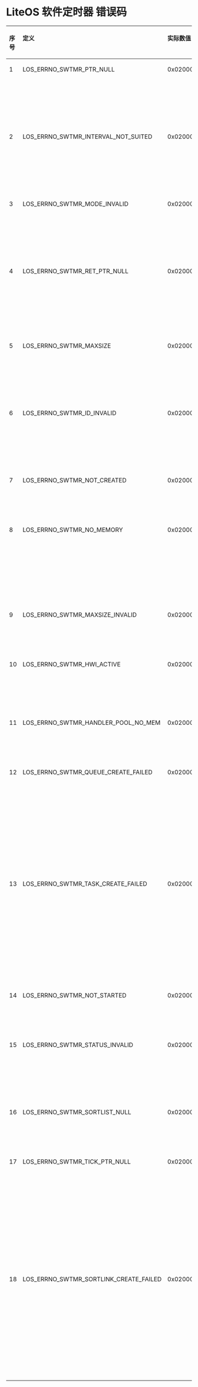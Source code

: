 # LiteOS 软件定时器 错误码
<table>
	<thead align="left"><tr id="row2267197395642"><th class="cellrowborder" id="mcps1.1.6.1.1" width="5.34%" valign="top"><p id="p1908783195642"><a name="p1908783195642"></a><a name="p1908783195642"></a>序号</p>
</th>
<th class="cellrowborder" id="mcps1.1.6.1.2" width="24.82%" valign="top"><p id="p261046995642"><a name="p261046995642"></a><a name="p261046995642"></a>定义</p>
</th>
<th class="cellrowborder" id="mcps1.1.6.1.3" width="13.3%" valign="top"><p id="p1012144095642"><a name="p1012144095642"></a><a name="p1012144095642"></a>实际数值</p>
</th>
<th class="cellrowborder" id="mcps1.1.6.1.4" width="27.01%" valign="top"><p id="p1453028795642"><a name="p1453028795642"></a><a name="p1453028795642"></a>描述</p>
</th>
<th class="cellrowborder" id="mcps1.1.6.1.5" width="29.53%" valign="top"><p id="p2753561710026"><a name="p2753561710026"></a><a name="p2753561710026"></a>参考解决方案</p>
</th>
</tr>
</thead>
<tbody><tr id="row6366372295642"><td class="cellrowborder" headers="mcps1.1.6.1.1 " width="5.34%" valign="top"><p id="p5648782795642"><a name="p5648782795642"></a><a name="p5648782795642"></a>1</p>
</td>
<td class="cellrowborder" headers="mcps1.1.6.1.2 " width="24.82%" valign="top"><p id="p1211123695642"><a name="p1211123695642"></a><a name="p1211123695642"></a>LOS_ERRNO_SWTMR_PTR_NULL</p>
</td>
<td class="cellrowborder" headers="mcps1.1.6.1.3 " width="13.3%" valign="top"><p id="p4148605495642"><a name="p4148605495642"></a><a name="p4148605495642"></a>0x02000300</p>
</td>
<td class="cellrowborder" headers="mcps1.1.6.1.4 " width="27.01%" valign="top"><p id="p492720095642"><a name="p492720095642"></a><a name="p492720095642"></a>软件定时器回调函数为空</p>
</td>
<td class="cellrowborder" headers="mcps1.1.6.1.5 " width="29.53%" valign="top"><p id="p1579250110026"><a name="p1579250110026"></a><a name="p1579250110026"></a>定义软件定时器回调函数</p>
</td>
</tr>
<tr id="row4434480695642"><td class="cellrowborder" headers="mcps1.1.6.1.1 " width="5.34%" valign="top"><p id="p3515954495642"><a name="p3515954495642"></a><a name="p3515954495642"></a>2</p>
</td>
<td class="cellrowborder" headers="mcps1.1.6.1.2 " width="24.82%" valign="top"><p id="p2935083995642"><a name="p2935083995642"></a><a name="p2935083995642"></a>LOS_ERRNO_SWTMR_INTERVAL_NOT_SUITED</p>
</td>
<td class="cellrowborder" headers="mcps1.1.6.1.3 " width="13.3%" valign="top"><p id="p2860775495642"><a name="p2860775495642"></a><a name="p2860775495642"></a>0x02000301</p>
</td>
<td class="cellrowborder" headers="mcps1.1.6.1.4 " width="27.01%" valign="top"><p id="p3552674695642"><a name="p3552674695642"></a><a name="p3552674695642"></a>软件定时器的定时时长为0</p>
</td>
<td class="cellrowborder" headers="mcps1.1.6.1.5 " width="29.53%" valign="top"><p id="p412423410026"><a name="p412423410026"></a><a name="p412423410026"></a>重新定义定时器的定时时长</p>
</td>
</tr>
<tr id="row5130526095642"><td class="cellrowborder" headers="mcps1.1.6.1.1 " width="5.34%" valign="top"><p id="p6208537795642"><a name="p6208537795642"></a><a name="p6208537795642"></a>3</p>
</td>
<td class="cellrowborder" headers="mcps1.1.6.1.2 " width="24.82%" valign="top"><p id="p14395618185923"><a name="p14395618185923"></a><a name="p14395618185923"></a>LOS_ERRNO_SWTMR_MODE_INVALID</p>
</td>
<td class="cellrowborder" headers="mcps1.1.6.1.3 " width="13.3%" valign="top"><p id="p5846730195642"><a name="p5846730195642"></a><a name="p5846730195642"></a>0x02000302</p>
</td>
<td class="cellrowborder" headers="mcps1.1.6.1.4 " width="27.01%" valign="top"><p id="p3823098095642"><a name="p3823098095642"></a><a name="p3823098095642"></a>不正确的软件定时器模式</p>
</td>
<td class="cellrowborder" headers="mcps1.1.6.1.5 " width="29.53%" valign="top"><p id="p6562756010026"><a name="p6562756010026"></a><a name="p6562756010026"></a>确认软件定时器模式，范围为[0,2]</p>
</td>
</tr>
<tr id="row853450895642"><td class="cellrowborder" headers="mcps1.1.6.1.1 " width="5.34%" valign="top"><p id="p2020651095642"><a name="p2020651095642"></a><a name="p2020651095642"></a>4</p>
</td>
<td class="cellrowborder" headers="mcps1.1.6.1.2 " width="24.82%" valign="top"><p id="p2611462995642"><a name="p2611462995642"></a><a name="p2611462995642"></a>LOS_ERRNO_SWTMR_RET_PTR_NULL</p>
</td>
<td class="cellrowborder" headers="mcps1.1.6.1.3 " width="13.3%" valign="top"><p id="p3491023395642"><a name="p3491023395642"></a><a name="p3491023395642"></a>0x02000303</p>
</td>
<td class="cellrowborder" headers="mcps1.1.6.1.4 " width="27.01%" valign="top"><p id="p915662595642"><a name="p915662595642"></a><a name="p915662595642"></a>入参的软件定时器ID指针为NULL</p>
</td>
<td class="cellrowborder" headers="mcps1.1.6.1.5 " width="29.53%" valign="top"><p id="p1423211810026"><a name="p1423211810026"></a><a name="p1423211810026"></a>定义ID变量，传入有效指针</p>
</td>
</tr>
<tr id="row1530076695642"><td class="cellrowborder" headers="mcps1.1.6.1.1 " width="5.34%" valign="top"><p id="p3140256895642"><a name="p3140256895642"></a><a name="p3140256895642"></a>5</p>
</td>
<td class="cellrowborder" headers="mcps1.1.6.1.2 " width="24.82%" valign="top"><p id="p6058010795642"><a name="p6058010795642"></a><a name="p6058010795642"></a>LOS_ERRNO_SWTMR_MAXSIZE</p>
</td>
<td class="cellrowborder" headers="mcps1.1.6.1.3 " width="13.3%" valign="top"><p id="p804161495642"><a name="p804161495642"></a><a name="p804161495642"></a>0x02000304</p>
</td>
<td class="cellrowborder" headers="mcps1.1.6.1.4 " width="27.01%" valign="top"><p id="p4739096995642"><a name="p4739096995642"></a><a name="p4739096995642"></a>软件定时器个数超过最大值</p>
</td>
<td class="cellrowborder" headers="mcps1.1.6.1.5 " width="29.53%" valign="top"><p id="p1195087610026"><a name="p1195087610026"></a><a name="p1195087610026"></a>重新设置软件定时器最大个数，或者等待一个软件定时器释放资源</p>
</td>
</tr>
<tr id="row2386554195642"><td class="cellrowborder" headers="mcps1.1.6.1.1 " width="5.34%" valign="top"><p id="p5406070595642"><a name="p5406070595642"></a><a name="p5406070595642"></a>6</p>
</td>
<td class="cellrowborder" headers="mcps1.1.6.1.2 " width="24.82%" valign="top"><p id="p1684095295642"><a name="p1684095295642"></a><a name="p1684095295642"></a>LOS_ERRNO_SWTMR_ID_INVALID</p>
</td>
<td class="cellrowborder" headers="mcps1.1.6.1.3 " width="13.3%" valign="top"><p id="p2193989295642"><a name="p2193989295642"></a><a name="p2193989295642"></a>0x02000305</p>
</td>
<td class="cellrowborder" headers="mcps1.1.6.1.4 " width="27.01%" valign="top"><p id="p3230086195642"><a name="p3230086195642"></a><a name="p3230086195642"></a>入参的软件定时器ID不正确</p>
</td>
<td class="cellrowborder" headers="mcps1.1.6.1.5 " width="29.53%" valign="top"><p id="p2849689910026"><a name="p2849689910026"></a><a name="p2849689910026"></a>确保入参合法</p>
</td>
</tr>
<tr id="row2227229895642"><td class="cellrowborder" headers="mcps1.1.6.1.1 " width="5.34%" valign="top"><p id="p5922568095642"><a name="p5922568095642"></a><a name="p5922568095642"></a>7</p>
</td>
<td class="cellrowborder" headers="mcps1.1.6.1.2 " width="24.82%" valign="top"><p id="p3255077595642"><a name="p3255077595642"></a><a name="p3255077595642"></a>LOS_ERRNO_SWTMR_NOT_CREATED</p>
</td>
<td class="cellrowborder" headers="mcps1.1.6.1.3 " width="13.3%" valign="top"><p id="p1936711095642"><a name="p1936711095642"></a><a name="p1936711095642"></a>0x02000306</p>
</td>
<td class="cellrowborder" headers="mcps1.1.6.1.4 " width="27.01%" valign="top"><p id="p2523210295642"><a name="p2523210295642"></a><a name="p2523210295642"></a>软件定时器未创建</p>
</td>
<td class="cellrowborder" headers="mcps1.1.6.1.5 " width="29.53%" valign="top"><p id="p62917066101048"><a name="p62917066101048"></a><a name="p62917066101048"></a>创建软件定时器</p>
</td>
</tr>
<tr id="row43458669101114"><td class="cellrowborder" headers="mcps1.1.6.1.1 " width="5.34%" valign="top"><p id="p30491270101114"><a name="p30491270101114"></a><a name="p30491270101114"></a>8</p>
</td>
<td class="cellrowborder" headers="mcps1.1.6.1.2 " width="24.82%" valign="top"><p id="p53873767101114"><a name="p53873767101114"></a><a name="p53873767101114"></a>LOS_ERRNO_SWTMR_NO_MEMORY</p>
</td>
<td class="cellrowborder" headers="mcps1.1.6.1.3 " width="13.3%" valign="top"><p id="p1699001101114"><a name="p1699001101114"></a><a name="p1699001101114"></a>0x02000307</p>
</td>
<td class="cellrowborder" headers="mcps1.1.6.1.4 " width="27.01%" valign="top"><p id="p3955882919926"><a name="p3955882919926"></a><a name="p3955882919926"></a>初始化软件定时器模块时，内存不足</p>
</td>
<td class="cellrowborder" headers="mcps1.1.6.1.5 " width="29.53%" valign="top"><p id="p60375397191252"><a name="p60375397191252"></a><a name="p60375397191252"></a>调整OS_SYS_MEM_SIZE，以确保有足够的内存供软件定时器使用</p>
</td>
</tr>
<tr id="row12143904101125"><td class="cellrowborder" headers="mcps1.1.6.1.1 " width="5.34%" valign="top"><p id="p44132204101125"><a name="p44132204101125"></a><a name="p44132204101125"></a>9</p>
</td>
<td class="cellrowborder" headers="mcps1.1.6.1.2 " width="24.82%" valign="top"><p id="p17938739101125"><a name="p17938739101125"></a><a name="p17938739101125"></a>LOS_ERRNO_SWTMR_MAXSIZE_INVALID</p>
</td>
<td class="cellrowborder" headers="mcps1.1.6.1.3 " width="13.3%" valign="top"><p id="p43751775101125"><a name="p43751775101125"></a><a name="p43751775101125"></a>0x02000308</p>
</td>
<td class="cellrowborder" headers="mcps1.1.6.1.4 " width="27.01%" valign="top"><p id="p54232920101125"><a name="p54232920101125"></a><a name="p54232920101125"></a>暂不使用该错误码</p>
</td>
<td class="cellrowborder" headers="mcps1.1.6.1.5 " width="29.53%" valign="top"><p id="p60601407191429"><a name="p60601407191429"></a><a name="p60601407191429"></a>-</p>
</td>
</tr>
<tr id="row44185939101121"><td class="cellrowborder" headers="mcps1.1.6.1.1 " width="5.34%" valign="top"><p id="p22291345101121"><a name="p22291345101121"></a><a name="p22291345101121"></a>10</p>
</td>
<td class="cellrowborder" headers="mcps1.1.6.1.2 " width="24.82%" valign="top"><p id="p60768531101121"><a name="p60768531101121"></a><a name="p60768531101121"></a>LOS_ERRNO_SWTMR_HWI_ACTIVE</p>
</td>
<td class="cellrowborder" headers="mcps1.1.6.1.3 " width="13.3%" valign="top"><p id="p23304002101121"><a name="p23304002101121"></a><a name="p23304002101121"></a>0x02000309</p>
</td>
<td class="cellrowborder" headers="mcps1.1.6.1.4 " width="27.01%" valign="top"><p id="p8576005101121"><a name="p8576005101121"></a><a name="p8576005101121"></a>在中断中使用定时器</p>
</td>
<td class="cellrowborder" headers="mcps1.1.6.1.5 " width="29.53%" valign="top"><p id="p23567813101121"><a name="p23567813101121"></a><a name="p23567813101121"></a>修改源代码确保不在中断中使用</p>
</td>
</tr>
<tr id="row25611405101131"><td class="cellrowborder" headers="mcps1.1.6.1.1 " width="5.34%" valign="top"><p id="p61257961101131"><a name="p61257961101131"></a><a name="p61257961101131"></a>11</p>
</td>
<td class="cellrowborder" headers="mcps1.1.6.1.2 " width="24.82%" valign="top"><p id="p62947776101131"><a name="p62947776101131"></a><a name="p62947776101131"></a>LOS_ERRNO_SWTMR_HANDLER_POOL_NO_MEM</p>
</td>
<td class="cellrowborder" headers="mcps1.1.6.1.3 " width="13.3%" valign="top"><p id="p65605116101131"><a name="p65605116101131"></a><a name="p65605116101131"></a>0x0200030a</p>
</td>
<td class="cellrowborder" headers="mcps1.1.6.1.4 " width="27.01%" valign="top"><p id="p20573694191652"><a name="p20573694191652"></a><a name="p20573694191652"></a>暂不使用该错误码</p>
</td>
<td class="cellrowborder" headers="mcps1.1.6.1.5 " width="29.53%" valign="top"><p id="p66027202101131"><a name="p66027202101131"></a><a name="p66027202101131"></a>-</p>
</td>
</tr>
<tr id="row61184987101143"><td class="cellrowborder" headers="mcps1.1.6.1.1 " width="5.34%" valign="top"><p id="p57036951101143"><a name="p57036951101143"></a><a name="p57036951101143"></a>12</p>
</td>
<td class="cellrowborder" headers="mcps1.1.6.1.2 " width="24.82%" valign="top"><p id="p56590286101143"><a name="p56590286101143"></a><a name="p56590286101143"></a>LOS_ERRNO_SWTMR_QUEUE_CREATE_FAILED</p>
</td>
<td class="cellrowborder" headers="mcps1.1.6.1.3 " width="13.3%" valign="top"><p id="p20410474101143"><a name="p20410474101143"></a><a name="p20410474101143"></a>0x0200030b</p>
</td>
<td class="cellrowborder" headers="mcps1.1.6.1.4 " width="27.01%" valign="top"><p id="p42635731101143"><a name="p42635731101143"></a><a name="p42635731101143"></a>在软件定时器初始化时，创建定时器队列失败</p>
</td>
<td class="cellrowborder" headers="mcps1.1.6.1.5 " width="29.53%" valign="top"><p id="p17562130104812"><a name="p17562130104812"></a><a name="p17562130104812"></a>调整OS_SYS_MEM_SIZE，以确保有足够的内存供软件定时器创建队列</p>
</td>
</tr>
<tr id="row55331775101146"><td class="cellrowborder" headers="mcps1.1.6.1.1 " width="5.34%" valign="top"><p id="p52688791101146"><a name="p52688791101146"></a><a name="p52688791101146"></a>13</p>
</td>
<td class="cellrowborder" headers="mcps1.1.6.1.2 " width="24.82%" valign="top"><p id="p39933692101146"><a name="p39933692101146"></a><a name="p39933692101146"></a>LOS_ERRNO_SWTMR_TASK_CREATE_FAILED</p>
</td>
<td class="cellrowborder" headers="mcps1.1.6.1.3 " width="13.3%" valign="top"><p id="p39289074192041"><a name="p39289074192041"></a><a name="p39289074192041"></a>0x0200030c</p>
</td>
<td class="cellrowborder" headers="mcps1.1.6.1.4 " width="27.01%" valign="top"><p id="p11950219101146"><a name="p11950219101146"></a><a name="p11950219101146"></a>在软件定时器初始化时，创建定时器任务失败</p>
</td>
<td class="cellrowborder" headers="mcps1.1.6.1.5 " width="29.53%" valign="top"><p id="p47151913492"><a name="p47151913492"></a><a name="p47151913492"></a>调整OS_SYS_MEM_SIZE，以确保有足够的内存供软件定时器创建任务</p>
</td>
</tr>
<tr id="row2857798210120"><td class="cellrowborder" headers="mcps1.1.6.1.1 " width="5.34%" valign="top"><p id="p3311521410120"><a name="p3311521410120"></a><a name="p3311521410120"></a>14</p>
</td>
<td class="cellrowborder" headers="mcps1.1.6.1.2 " width="24.82%" valign="top"><p id="p6508665810120"><a name="p6508665810120"></a><a name="p6508665810120"></a>LOS_ERRNO_SWTMR_NOT_STARTED</p>
</td>
<td class="cellrowborder" headers="mcps1.1.6.1.3 " width="13.3%" valign="top"><p id="p3752793910120"><a name="p3752793910120"></a><a name="p3752793910120"></a>0x0200030d</p>
</td>
<td class="cellrowborder" headers="mcps1.1.6.1.4 " width="27.01%" valign="top"><p id="p59973912192254"><a name="p59973912192254"></a><a name="p59973912192254"></a>未启动软件定时器</p>
</td>
<td class="cellrowborder" headers="mcps1.1.6.1.5 " width="29.53%" valign="top"><p id="p5265929219236"><a name="p5265929219236"></a><a name="p5265929219236"></a>启动软件定时器</p>
</td>
</tr>
<tr id="row4447897810129"><td class="cellrowborder" headers="mcps1.1.6.1.1 " width="5.34%" valign="top"><p id="p4602745410129"><a name="p4602745410129"></a><a name="p4602745410129"></a>15</p>
</td>
<td class="cellrowborder" headers="mcps1.1.6.1.2 " width="24.82%" valign="top"><p id="p3723625410129"><a name="p3723625410129"></a><a name="p3723625410129"></a>LOS_ERRNO_SWTMR_STATUS_INVALID</p>
</td>
<td class="cellrowborder" headers="mcps1.1.6.1.3 " width="13.3%" valign="top"><p id="p6334657010129"><a name="p6334657010129"></a><a name="p6334657010129"></a>0x0200030e</p>
</td>
<td class="cellrowborder" headers="mcps1.1.6.1.4 " width="27.01%" valign="top"><p id="p6695266119244"><a name="p6695266119244"></a><a name="p6695266119244"></a>不正确的软件定时器状态</p>
</td>
<td class="cellrowborder" headers="mcps1.1.6.1.5 " width="29.53%" valign="top"><p id="p61350282192418"><a name="p61350282192418"></a><a name="p61350282192418"></a>检查确认软件定时器状态</p>
</td>
</tr>
<tr id="row6331348110124"><td class="cellrowborder" headers="mcps1.1.6.1.1 " width="5.34%" valign="top"><p id="p2811835210124"><a name="p2811835210124"></a><a name="p2811835210124"></a>16</p>
</td>
<td class="cellrowborder" headers="mcps1.1.6.1.2 " width="24.82%" valign="top"><p id="p6299406810124"><a name="p6299406810124"></a><a name="p6299406810124"></a>LOS_ERRNO_SWTMR_SORTLIST_NULL</p>
</td>
<td class="cellrowborder" headers="mcps1.1.6.1.3 " width="13.3%" valign="top"><p id="p224588410124"><a name="p224588410124"></a><a name="p224588410124"></a>0x0200030f</p>
</td>
<td class="cellrowborder" headers="mcps1.1.6.1.4 " width="27.01%" valign="top"><p id="p4769892910124"><a name="p4769892910124"></a><a name="p4769892910124"></a>暂不使用该错误码</p>
</td>
<td class="cellrowborder" headers="mcps1.1.6.1.5 " width="29.53%" valign="top"><p id="p3840802610124"><a name="p3840802610124"></a><a name="p3840802610124"></a>-</p>
</td>
</tr>
<tr id="row4160002610127"><td class="cellrowborder" headers="mcps1.1.6.1.1 " width="5.34%" valign="top"><p id="p1415891810127"><a name="p1415891810127"></a><a name="p1415891810127"></a>17</p>
</td>
<td class="cellrowborder" headers="mcps1.1.6.1.2 " width="24.82%" valign="top"><p id="p602173510127"><a name="p602173510127"></a><a name="p602173510127"></a>LOS_ERRNO_SWTMR_TICK_PTR_NULL</p>
</td>
<td class="cellrowborder" headers="mcps1.1.6.1.3 " width="13.3%" valign="top"><p id="p1799856510127"><a name="p1799856510127"></a><a name="p1799856510127"></a>0x02000310</p>
</td>
<td class="cellrowborder" headers="mcps1.1.6.1.4 " width="27.01%" valign="top"><p id="p401190419321"><a name="p401190419321"></a><a name="p401190419321"></a>用以获取软件定时器剩余Tick数的入参指针为NULL</p>
</td>
<td class="cellrowborder" headers="mcps1.1.6.1.5 " width="29.53%" valign="top"><p id="p4409730210127"><a name="p4409730210127"></a><a name="p4409730210127"></a>定义有效变量以传入有效指针</p>
</td>
</tr>
<tr id="row4522121517596"><td class="cellrowborder" headers="mcps1.1.6.1.1 " width="5.34%" valign="top"><p id="p8522915125913"><a name="p8522915125913"></a><a name="p8522915125913"></a>18</p>
</td>
<td class="cellrowborder" headers="mcps1.1.6.1.2 " width="24.82%" valign="top"><p id="p4522111595915"><a name="p4522111595915"></a><a name="p4522111595915"></a>LOS_ERRNO_SWTMR_SORTLINK_CREATE_FAILED</p>
</td>
<td class="cellrowborder" headers="mcps1.1.6.1.3 " width="13.3%" valign="top"><p id="p452271525919"><a name="p452271525919"></a><a name="p452271525919"></a>0x02000311</p>
</td>
<td class="cellrowborder" headers="mcps1.1.6.1.4 " width="27.01%" valign="top"><p id="p1522191517594"><a name="p1522191517594"></a><a name="p1522191517594"></a>在软件定时器初始化时，创建定时器链表失败</p>
</td>
<td class="cellrowborder" headers="mcps1.1.6.1.5 " width="29.53%" valign="top"><p id="p12161145652119"><a name="p12161145652119"></a><a name="p12161145652119"></a>调整OS_SYS_MEM_SIZE，以确保有足够的内存供软件定时器创建链表</p>
</td>
</tr>
</tbody>

</table>

